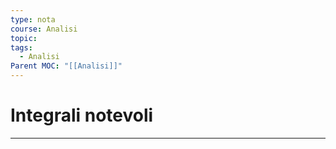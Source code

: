 ```yaml
---
type: nota
course: Analisi
topic: 
tags:
  - Analisi
Parent MOC: "[[Analisi]]"
---
```

# Integrali notevoli
---
